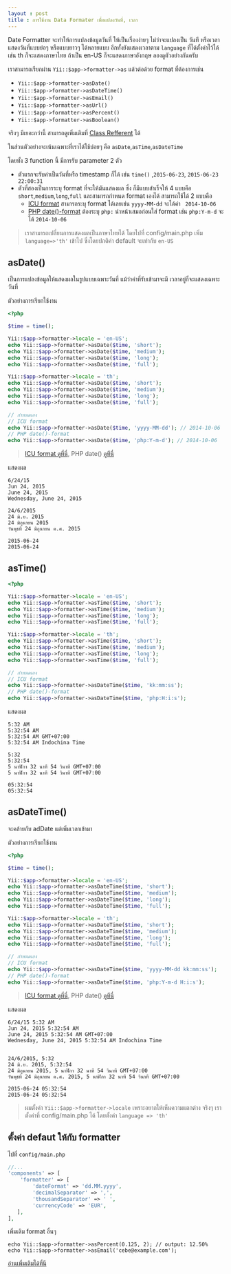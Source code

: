 ```yaml
---
layout : post
title : การใช้งาน Data Formater เพื่อแปลงวันที่, เวลา
---
```


Date Formatter  จะทำให้การแปลงข้อมูลวันที่ ให้เป็นเรื่องง่ายๆ ไม่ว่าจะแปลงเป็น วันที หรือเวลา แสดงวันที่แบบย่อๆ หรือแบบยาวๆ  ได้หลายแบบ อีกทั้งยังแสดงเวลาตาม `language` ที่ได้ตั้งค่าไว้ได้ เช่น th ก็จะแสดงภาษาไทย ถ้าเป็น en-US ก็จะแสดงภาษาอังกฤษ ลองดูตัวอย่างกันครับ

เราสามารถเรียกผ่าน `Yii::$app->formatter->as` แล้วต่อด้วย format ที่ต้องการเช่น 

- `Yii::$app->formatter->asDate()`
- `Yii::$app->formatter->asDateTime()`
- `Yii::$app->formatter->asEmail()`
- `Yii::$app->formatter->asUrl()`
- `Yii::$app->formatter->asPercent()`
- `Yii::$app->formatter->asBoolean()`

จริงๆ มีเยอะกว่านี้ สามารถดูเพิ่มเติมที่ [Class Refferent](http://www.yiiframework.com/doc-2.0/yii-i18n-formatter.html#asBoolean()-detail) ได้

ในส่วนตัวอย่างจะเน้นเฉพาะที่เราได้ใช้บ่อยๆ คือ `asDate`,`asTime`,`asDateTime`

โดยทั้ง 3 function นี้ มีการรับ parameter 2 ตัว

- ตัวแรกจะรับค่าเป็นวันที่หรือ timestamp ก็ได้ เช่น `time()` ,`2015-06-23`, `2015-06-23 22:00:31`
- ตัวที่สองเป็นการระบุ format ที่จะให้มันแสดงผล ซึ่ง ก็มีแบบสำเร็จให้  4 แบบคือ `short`,`medium`,`long`,`full` และสามารถกำหนด format เองได้ สามารถใช้ได้ 2 แบบคือ  
	- [ICU format](http://userguide.icu-project.org/formatparse/datetime) สามารถระบุ  format ได้เลยเช่น `yyyy-MM-dd` จะได้ค่า ` 2014-10-06`
	- [PHP date()-format](http://php.net/manual/en/function.date.php) ต้องระบุ `php:` นำหน้าเสมอก่อนใส่ format เช่น `php:Y-m-d` จะได้ `2014-10-06`

> เราสามารถเปลี่ยนการแสดงผลเป็นภาษาไทยได้ โดยไปที่ config/main.php เพิ่ม `language=>'th'` เข้าไป ซึ่งโดยปกติค่า default จะเท่ากับ `en-US`

## asDate()
เป็นการแปลงข้อมูลให้แสดงผลในรูปแบบเฉพาะวันที่ แม้ว่าค่าที่รับเข้ามาจะมี เวลาอยู่ก็จะแสดงเฉพาะวันที่


ตัวอย่างการเรียกใช้งาน

```php
<?php

$time = time();

Yii::$app->formatter->locale = 'en-US';
echo Yii::$app->formatter->asDate($time, 'short');
echo Yii::$app->formatter->asDate($time, 'medium');
echo Yii::$app->formatter->asDate($time, 'long');
echo Yii::$app->formatter->asDate($time, 'full');

Yii::$app->formatter->locale = 'th';
echo Yii::$app->formatter->asDate($time, 'short');
echo Yii::$app->formatter->asDate($time, 'medium');
echo Yii::$app->formatter->asDate($time, 'long');
echo Yii::$app->formatter->asDate($time, 'full');

// กำหนดเอง
// ICU format
echo Yii::$app->formatter->asDate($time, 'yyyy-MM-dd'); // 2014-10-06
// PHP date()-format
echo Yii::$app->formatter->asDate($time, 'php:Y-m-d'); // 2014-10-06

```
> [ICU format ดูที่นี่](http://userguide.icu-project.org/formatparse/datetime), PHP date() [ดูทีนี่](http://php.net/manual/en/function.date.php)

แสดงผล

```
6/24/15
Jun 24, 2015
June 24, 2015
Wednesday, June 24, 2015

24/6/2015
24 มิ.ย. 2015
24 มิถุนายน 2015
วันพุธที่ 24 มิถุนายน ค.ศ. 2015

2015-06-24
2015-06-24
```

## asTime()

```php
<?php

Yii::$app->formatter->locale = 'en-US';
echo Yii::$app->formatter->asTime($time, 'short');
echo Yii::$app->formatter->asTime($time, 'medium');
echo Yii::$app->formatter->asTime($time, 'long');
echo Yii::$app->formatter->asTime($time, 'full');

Yii::$app->formatter->locale = 'th';
echo Yii::$app->formatter->asTime($time, 'short');
echo Yii::$app->formatter->asTime($time, 'medium');
echo Yii::$app->formatter->asTime($time, 'long');
echo Yii::$app->formatter->asTime($time, 'full');

// กำหนดเอง
// ICU format
echo Yii::$app->formatter->asDateTime($time, 'kk:mm:ss');
// PHP date()-format
echo Yii::$app->formatter->asDateTime($time, 'php:H:i:s'); 
```

แสดงผล

```
5:32 AM
5:32:54 AM
5:32:54 AM GMT+07:00
5:32:54 AM Indochina Time

5:32
5:32:54
5 นาฬิกา 32 นาที 54 วินาที GMT+07:00
5 นาฬิกา 32 นาที 54 วินาที GMT+07:00

05:32:54
05:32:54
```

## asDateTime()

จะคล้ายกับ adDate แต่เพิ่มเวลาเข้ามา

ตัวอย่างการเรียกใช้งาน

```php
<?php

$time = time();

Yii::$app->formatter->locale = 'en-US';
echo Yii::$app->formatter->asDateTime($time, 'short');
echo Yii::$app->formatter->asDateTime($time, 'medium');
echo Yii::$app->formatter->asDateTime($time, 'long');
echo Yii::$app->formatter->asDateTime($time, 'full');

Yii::$app->formatter->locale = 'th';
echo Yii::$app->formatter->asDateTime($time, 'short');
echo Yii::$app->formatter->asDateTime($time, 'medium');
echo Yii::$app->formatter->asDateTime($time, 'long');
echo Yii::$app->formatter->asDateTime($time, 'full');

// กำหนดเอง
// ICU format
echo Yii::$app->formatter->asDateTime($time, 'yyyy-MM-dd kk:mm:ss'); 
// PHP date()-format
echo Yii::$app->formatter->asDateTime($time, 'php:Y-m-d H:i:s');

```
> [ICU format ดูที่นี่](http://userguide.icu-project.org/formatparse/datetime), PHP date() [ดูทีนี่](http://php.net/manual/en/function.date.php)

แสดงผล

```
6/24/15 5:32 AM
Jun 24, 2015 5:32:54 AM
June 24, 2015 5:32:54 AM GMT+07:00
Wednesday, June 24, 2015 5:32:54 AM Indochina Time


24/6/2015, 5:32
24 มิ.ย. 2015, 5:32:54
24 มิถุนายน 2015, 5 นาฬิกา 32 นาที 54 วินาที GMT+07:00
วันพุธที่ 24 มิถุนายน ค.ศ. 2015, 5 นาฬิกา 32 นาที 54 วินาที GMT+07:00

2015-06-24 05:32:54
2015-06-24 05:32:54
```
> ผมตั้งค่า   `Yii::$app->formatter->locale` เพราะอยากให้เห็นความแตกต่าง จริงๆ เราตั้งค่าที่ config/main.php ได้ โดยตั้งค่า `language => 'th'`



## ตั้งค่า defaut ให้กับ formatter

ไปที่ `config/main.php`

```php
//...
'components' => [
    'formatter' => [
        'dateFormat' => 'dd.MM.yyyy',
        'decimalSeparator' => ',',
        'thousandSeparator' => ' ',
        'currencyCode' => 'EUR',
   ],
],
```

เพิ่มเติม format อื่นๆ

```
echo Yii::$app->formatter->asPercent(0.125, 2); // output: 12.50%
echo Yii::$app->formatter->asEmail('cebe@example.com'); 
```

[อ่านเพิ่มเติมได้ที่นี](http://www.yiiframework.com/doc-2.0/guide-output-formatting.html)
